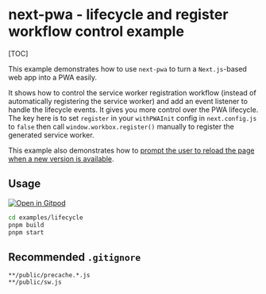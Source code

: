 # next-pwa - lifecycle and register workflow control example

[TOC]

This example demonstrates how to use `next-pwa` to turn a `Next.js`-based web app into a PWA easily.

It shows how to control the service worker registration workflow (instead of automatically registering the service worker) and add an event listener to handle the lifecycle events. It gives you more control over the PWA lifecycle. The key here is to set `register` in your `withPWAInit` config in `next.config.js` to `false` then call `window.workbox.register()` manually to register the generated service worker.

This example also demonstrates how to [prompt the user to reload the page when a new version is available](https://developers.google.com/web/tools/workbox/guides/advanced-recipes#offer_a_page_reload_for_users).

## Usage

[![Open in Gitpod](https://img.shields.io/badge/Open%20In-Gitpod.io-%231966D2?style=for-the-badge&logo=gitpod)](https://gitpod.io/#https://github.com/DuCanhGH/next-pwa/)

```bash
cd examples/lifecycle
pnpm build
pnpm start
```

## Recommended `.gitignore`

```gitignore
**/public/precache.*.js
**/public/sw.js
```
